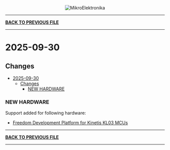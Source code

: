<p align="center">
  <img src="http://www.mikroe.com/img/designs/beta/logo_small.png?raw=true" alt="MikroElektronika"/>
</p>

---

**[BACK TO PREVIOUS FILE](../changelog.md)**

---

# 2025-09-30

## Changes

- [2025-09-30](#2025-09-30)
  - [Changes](#changes)
    - [NEW HARDWARE](#new-hardware)

### NEW HARDWARE

Support added for following hardware:

+ [Freedom Development Platform for Kinetis KL03 MCUs](https://www.nxp.com/design/design-center/development-boards-and-designs/general-purpose-mcus/freedom-development-platform-for-kinetis-kl03-mcus:FRDM-KL03Z)

---

**[BACK TO PREVIOUS FILE](../changelog.md)**

---
